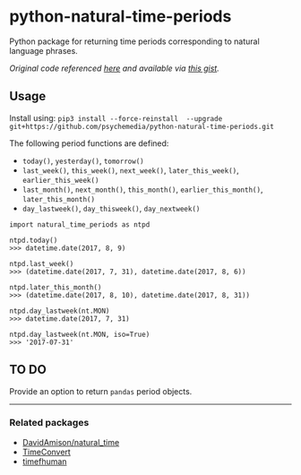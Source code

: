 # python-natural-time-periods
Python package for returning time periods corresponding to natural language phrases.

*Original code referenced [here](https://blog.ouseful.info/2016/09/22/natural-language-time-periods-in-python/) and available via [this gist](https://gist.github.com/psychemedia/f17910ef74687b3a062bd403f79e340a).*

## Usage

Install using: `pip3 install --force-reinstall  --upgrade git+https://github.com/psychemedia/python-natural-time-periods.git`


The following period functions are defined:

- `today()`, `yesterday()`, `tomorrow()`
- `last_week()`, `this_week()`, `next_week()`, `later_this_week()`, `earlier_this_week()`
- `last_month()`, `next_month()`, `this_month()`, `earlier_this_month()`, `later_this_month()`
- `day_lastweek()`, `day_thisweek()`, `day_nextweek()`

````
import natural_time_periods as ntpd

ntpd.today()
>>> datetime.date(2017, 8, 9)

ntpd.last_week()
>>> (datetime.date(2017, 7, 31), datetime.date(2017, 8, 6))

ntpd.later_this_month()
>>> (datetime.date(2017, 8, 10), datetime.date(2017, 8, 31))

ntpd.day_lastweek(nt.MON)
>>> datetime.date(2017, 7, 31)

ntpd.day_lastweek(nt.MON, iso=True)
>>> '2017-07-31'
````

## TO DO

Provide an option to return `pandas` period objects.


----

### Related packages

- [DavidAmison/natural_time](https://github.com/DavidAmison/natural_time)
- [TimeConvert](https://github.com/xxx-convert/TimeConvert)
- [timefhuman](https://github.com/alvinwan/timefhuman)
